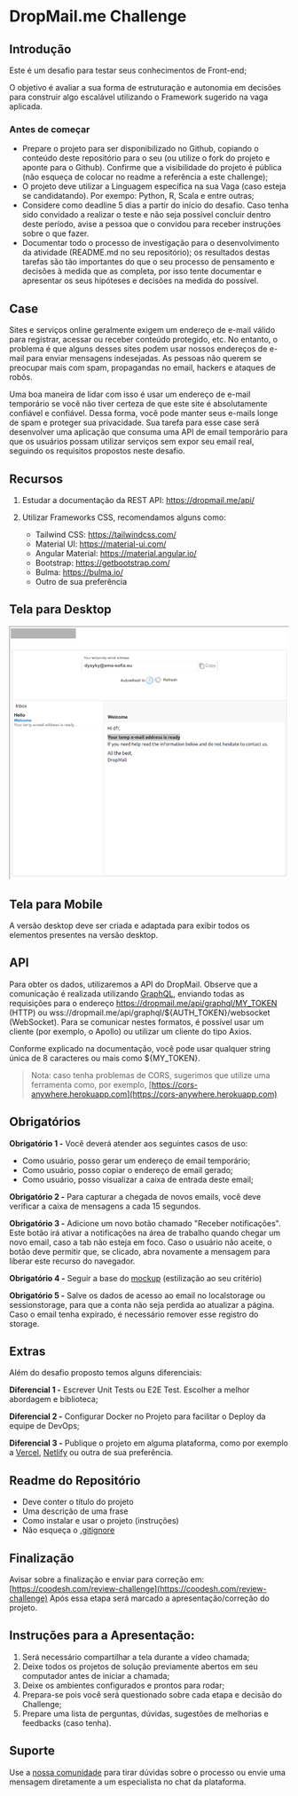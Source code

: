 # DropMail.me Challenge

## Introdução

Este é um desafio para testar seus conhecimentos de Front-end;

O objetivo é avaliar a sua forma de estruturação e autonomia em decisões para construir algo escalável utilizando o Framework sugerido na vaga aplicada.

### Antes de começar
 
- Prepare o projeto para ser disponibilizado no Github, copiando o conteúdo deste repositório para o seu (ou utilize o fork do projeto e aponte para o Github). Confirme que a visibilidade do projeto é pública (não esqueça de colocar no readme a referência a este challenge);
- O projeto deve utilizar a Linguagem específica na sua Vaga (caso esteja se candidatando). Por exempo: Python, R, Scala e entre outras;
- Considere como deadline 5 dias a partir do início do desafio. Caso tenha sido convidado a realizar o teste e não seja possível concluir dentro deste período, avise a pessoa que o convidou para receber instruções sobre o que fazer.
- Documentar todo o processo de investigação para o desenvolvimento da atividade (README.md no seu repositório); os resultados destas tarefas são tão importantes do que o seu processo de pensamento e decisões à medida que as completa, por isso tente documentar e apresentar os seus hipóteses e decisões na medida do possível.

## Case

Sites e serviços online geralmente exigem um endereço de e-mail válido para registrar, acessar ou receber conteúdo protegido, etc. No entanto, o problema é que alguns desses sites podem usar nossos endereços de e-mail para enviar mensagens indesejadas. As pessoas não querem se preocupar mais com spam, propagandas no email, hackers e ataques de robôs.

Uma boa maneira de lidar com isso é usar um endereço de e-mail temporário se você não tiver certeza de que este site é absolutamente confiável e confiável. Dessa forma, você pode manter seus e-mails longe de spam e proteger sua privacidade. Sua tarefa para esse case será desenvolver uma aplicação que consuma uma API de email temporário para que os usuários possam utilizar serviços sem expor seu email real, seguindo os requisitos propostos neste desafio.

## Recursos

1. Estudar a documentação da REST API: https://dropmail.me/api/
2. Utilizar Frameworks CSS, recomendamos alguns como:

    - Tailwind CSS: https://tailwindcss.com/
    - Material UI: https://material-ui.com/
    - Angular Material: https://material.angular.io/
    - Bootstrap: https://getbootstrap.com/
    - Bulma: https://bulma.io/
    - Outro de sua preferência

## Tela para Desktop

![Desktop](src/assets/desktop.png)

## Tela para Mobile

A versão desktop deve ser criada e adaptada para exibir todos os elementos presentes na versão desktop.

## API

Para obter os dados, utilizaremos a API do DropMail. Observe que a comunicação é realizada utilizando [GraphQL](https://graphql.org/), enviando todas as requisições para o endereço https://dropmail.me/api/graphql/MY_TOKEN (HTTP) ou wss://dropmail.me/api/graphql/${AUTH_TOKEN}/websocket (WebSocket). Para se comunicar nestes formatos, é possível usar um cliente (por exemplo, o Apollo) ou utilizar um cliente do tipo Axios.

Conforme explicado na documentação, você pode usar qualquer string única de 8 caracteres ou mais como ${MY_TOKEN}.

> Nota: caso tenha problemas de CORS, sugerimos que utilize uma ferramenta como, por exemplo, [https://cors-anywhere.herokuapp.com](https://cors-anywhere.herokuapp.com)


## Obrigatórios

**Obrigatório 1 -** Você deverá atender aos seguintes casos de uso:

- Como usuário, posso gerar um endereço de email temporário;
- Como usuário, posso copiar o endereço de email gerado;
- Como usuário, posso visualizar a caixa de entrada deste email;

**Obrigatório 2 -** Para capturar a chegada de novos emails, você deve verificar a caixa de mensagens a cada 15 segundos.

**Obrigatório 3 -** Adicione um novo botão chamado "Receber notificações". Este botão irá ativar a notificações na área de trabalho quando chegar um novo email, caso a tab não esteja em foco. Caso o usuário não aceite, o botão deve permitir que, se clicado, abra novamente a mensagem para liberar este recurso do navegador.

**Obrigatório 4 -** Seguir a base do [mockup](assets/desktop.png) (estilização ao seu critério)

**Obrigatório 5 -** Salve os dados de acesso ao email no localstorage ou sessionstorage, para que a conta não seja perdida ao atualizar a página. Caso o email tenha expirado, é necessário remover esse registro do storage.

## Extras

Além do desafio proposto temos alguns diferenciais:

**Diferencial 1 -** Escrever Unit Tests ou E2E Test. Escolher a melhor abordagem e biblioteca;

**Diferencial 2 -** Configurar Docker no Projeto para facilitar o Deploy da equipe de DevOps;

**Diferencial 3 -** Publique o projeto em alguma plataforma, como por exemplo a [Vercel](https://vercel.com/), [Netlify](https://www.netlify.com/) ou outra de sua preferência.

## Readme do Repositório

- Deve conter o título do projeto
- Uma descrição de uma frase
- Como instalar e usar o projeto (instruções)
- Não esqueça o [.gitignore](https://www.toptal.com/developers/gitignore)

## Finalização

Avisar sobre a finalização e enviar para correção em: [https://coodesh.com/review-challenge](https://coodesh.com/review-challenge)
Após essa etapa será marcado a apresentação/correção do projeto.

## Instruções para a Apresentação:

1. Será necessário compartilhar a tela durante a vídeo chamada;
2. Deixe todos os projetos de solução previamente abertos em seu computador antes de iniciar a chamada;
3. Deixe os ambientes configurados e prontos para rodar;
4. Prepara-se pois você será questionado sobre cada etapa e decisão do Challenge;
5. Prepare uma lista de perguntas, dúvidas, sugestões de melhorias e feedbacks (caso tenha).

## Suporte

Use a [nossa comunidade](https://discord.com/invite/rdXbEvjsWu) para tirar dúvidas sobre o processo ou envie uma mensagem diretamente a um especialista no chat da plataforma.

